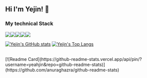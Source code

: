 ## Hi I'm Yejin! 🐥

### My technical Stack
<div style="display:flex; flex-direction:row;">
<img src="https://img.shields.io/badge/python-3776AB?style=flat-square&logo=python&logoColor=white"> 
<img src="https://img.shields.io/badge/c++-00599C?style=flat-square&logo=cplusplus&logoColor=white"> 
<img src="https://img.shields.io/badge/flutter-02569B?style=flat-square&logo=flutter&logoColor=white"> 
<img src="https://img.shields.io/badge/django-092E20?style=flat-square&logo=django&logoColor=white"> 
<img src="https://img.shields.io/badge/git-F05032?style=flat-square&logo=git&logoColor=white">
</div>

[![Yejin's GitHub stats](https://github-readme-stats.vercel.app/api?username=yeahjin&include_all_commits=true&theme=nord&hide_border=true&count_private=true)](https://github.com/yeahjin/github-readme-stats)
[![Yejin's Top Langs](https://github-readme-stats.vercel.app/api/top-langs/?username=yeahjin&layout=compact&theme=nord&width=42%)](https://github.com/anuraghazra/github-readme-stats)

<br>
[![Readme Card](https://github-readme-stats.vercel.app/api/pin/?username=yeahjin&repo=github-readme-stats)](https://github.com/anuraghazra/github-readme-stats)
<!--
**yeahjin/yeahjin** is a ✨ _special_ ✨ repository because its `README.md` (this file) appears on your GitHub profile.

Here are some ideas to get you started:

- 🔭 I’m currently working on ...
- 🌱 I’m currently learning ...
- 👯 I’m looking to collaborate on ...
- 🤔 I’m looking for help with ...
- 💬 Ask me about ...
- 📫 How to reach me: ...
- 😄 Pronouns: ...
- ⚡ Fun fact: ...
-->
